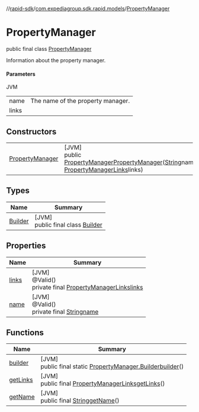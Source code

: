//[rapid-sdk](../../../index.md)/[com.expediagroup.sdk.rapid.models](../index.md)/[PropertyManager](index.md)

# PropertyManager

public final class [PropertyManager](index.md)

Information about the property manager.

#### Parameters

JVM

| | |
|---|---|
| name | The name of the property manager. |
| links |

## Constructors

| | |
|---|---|
| [PropertyManager](-property-manager.md) | [JVM]<br>public [PropertyManager](index.md)[PropertyManager](-property-manager.md)([String](https://docs.oracle.com/javase/8/docs/api/java/lang/String.html)name, [PropertyManagerLinks](../-property-manager-links/index.md)links) |

## Types

| Name | Summary |
|---|---|
| [Builder](-builder/index.md) | [JVM]<br>public final class [Builder](-builder/index.md) |

## Properties

| Name | Summary |
|---|---|
| [links](index.md#-196883196%2FProperties%2F700308213) | [JVM]<br>@Valid()<br>private final [PropertyManagerLinks](../-property-manager-links/index.md)[links](index.md#-196883196%2FProperties%2F700308213) |
| [name](index.md#2730162%2FProperties%2F700308213) | [JVM]<br>@Valid()<br>private final [String](https://docs.oracle.com/javase/8/docs/api/java/lang/String.html)[name](index.md#2730162%2FProperties%2F700308213) |

## Functions

| Name | Summary |
|---|---|
| [builder](builder.md) | [JVM]<br>public final static [PropertyManager.Builder](-builder/index.md)[builder](builder.md)() |
| [getLinks](get-links.md) | [JVM]<br>public final [PropertyManagerLinks](../-property-manager-links/index.md)[getLinks](get-links.md)() |
| [getName](get-name.md) | [JVM]<br>public final [String](https://docs.oracle.com/javase/8/docs/api/java/lang/String.html)[getName](get-name.md)() |
